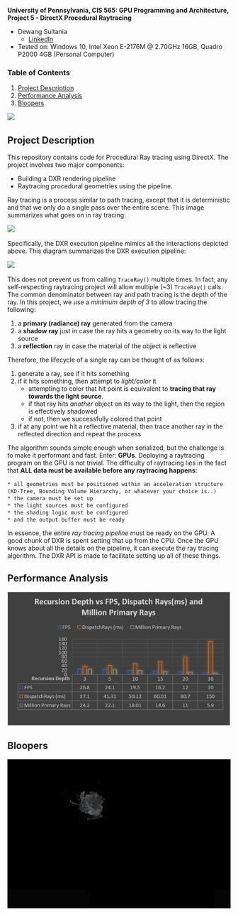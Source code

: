 **University of Pennsylvania, CIS 565: GPU Programming and Architecture,
Project 5 - DirectX Procedural Raytracing**

* Dewang Sultania
  * [LinkedIn](https://www.linkedin.com/in/dewang-sultania/)
* Tested on: Windows 10, Intel Xeon E-2176M @ 2.70GHz 16GB, Quadro P2000 4GB (Personal Computer)

### Table of Contents
1. [Project Description](#overview)
2.   [Performance Analysis](#perf)
3.   [Bloopers](#bloop)

![](images/output.gif)


<a name = "overview"/>

## Project Description

This repository contains code for Procedural Ray tracing using DirectX. The project involves two major components:
*  Building a DXR rendering pipeline
*  Raytracing procedural geometries using the pipeline.

Ray tracing is a process similar to path tracing, except that it is deterministic and that we only do a single pass over the entire scene. This image summarizes what goes on in ray tracing:

![](images/raytrace.jpg)

Specifically, the DXR execution pipeline mimics all the interactions depicted above. This diagram summarizes the DXR execution pipeline:

![](images/pipeline.png)

This does not prevent us from calling `TraceRay()` multiple times. In fact, any self-respecting raytracing project will allow multiple (~3) `TraceRay()` calls. The common denominator between ray and path tracing is the depth of the ray. In this project, we use a *minimum depth of 3* to allow tracing the following:

1. a **primary (radiance) ray** generated from the camera
2. a **shadow ray** just in case the ray hits a geometry on its way to the light source
3. a **reflection** ray in case the material of the object is reflective

Therefore, the lifecycle of a single ray can be thought of as follows:

1. generate a ray, see if it hits something
2. if it hits something, then attempt to *light/color* it
    * attempting to color that hit point is equivalent to **tracing that ray towards the light source**. 
    * if that ray hits *another* object on its way to the light, then the region is effectively shadowed
    * if not, then we successfully colored that point
3. if at any point we hit a reflective material, then trace another ray in the reflected direction and repeat the process

The algorithm sounds simple enough when serialized, but the challenge is to make it performant and fast. Enter: **GPUs**. Deploying a raytracing program on the GPU is not trivial. The difficulty of raytracing lies in the fact that **ALL data must be available before any raytracing happens**: 

    * all geometries must be positioned within an acceleration structure (KD-Tree, Bounding Volume Hierarchy, or whatever your choice is..)
    * the camera must be set up
    * the light sources must be configured
    * the shading logic must be configured
    * and the output buffer must be ready

In essence, the entire *ray tracing pipeline* must be ready on the GPU. A good chunk of DXR is spent setting that up from the CPU. Once the GPU knows about all the details on the pipeline, it can execute the ray tracing algorithm. The DXR API is made to facilitate setting up all of these things.

<a name = "perf"/>

## Performance Analysis

![](images/perf.JPG)

<a name = "bloop"/>

## Bloopers

![](images/blooper.gif)
